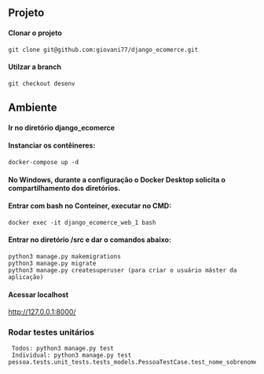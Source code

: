 ## Projeto
#### Clonar o projeto 
```
git clone git@github.com:giovani77/django_ecomerce.git
```

#### Utilzar a branch
```
git checkout desenv
```

## Ambiente

#### Ir no diretório django_ecomerce
#### Instanciar os contêineres: 
```
docker-compose up -d
```

#### No Windows, durante a configuração o Docker Desktop solicita o compartilhamento dos diretórios. 
#### Entrar com bash no Conteiner, executar no CMD: 
```
docker exec -it django_ecomerce_web_1 bash
```

#### Entrar no diretório /src e dar o comandos abaixo:
```
python3 manage.py makemigrations
python3 manage.py migrate
python3 manage.py createsuperuser (para criar o usuário máster da aplicação)
```

#### Acessar localhost

http://127.0.0.1:8000/

### Rodar testes unitários
```
 Todos: python3 manage.py test
 Individual: python3 manage.py test pessoa.tests.unit_tests.tests_models.PessoaTestCase.test_nome_sobrenome_invalido_com_espaco
```